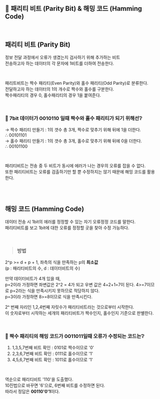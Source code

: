 ## 🥨 패리티 비트 (Parity Bit) & 해밍 코드 (Hamming Code)

<br>

## 패리티 비트 (Parity Bit)    
정보 전달 과정에서 오류가 생겼는지 검사하기 위해 추가하는 비트      
전송하고자 하는 데이터의 각 문자에 1비트를 더하여 전송한다.     

<br>

패리트비트는 짝수 패리티(Even Parity)와 홀수 패리티(Odd Parity)로 분류한다.     
전달하고자 하는 데이터의 1의 개수로 짝수와 홀수를 구분한다.     
짝수패리티의 경우 0, 홀수패리티의 경우 1을 붙여준다.        

<br>

### 🧩 7bit 데이터가 0010110 일때 짝수와 홀수 패리티가 되기 위해선❔
→ 짝수 패리티 만들기 : 1의 갯수 총 3개, 짝수로 맞추기 위해 뒤에 1을 더한다.   
∴ 00101101    
→ 홀수 패리티 만들기 : 1의 갯수 총 3개, 홀수로 맞추기 위해 뒤에 0을 더한다.     
∴ 00101100    

<br>

패리티비트는 전송 중 두 비트가 동시에 에러가 나는 경우의 오류를 잡을 수 없다.    
또한 패리티비트는 오류를 검출하기만 할 뿐 수정하지는 않기 때문에 해밍 코드를 활용한다.   

<br>

<br>

## 해밍 코드 (Hamming Code)
데이터 전송 시 1bit의 에러를 정정할 수 있는 자기 오류정정 코드를 말한다.        
패리티비트를 보고 1bit에 대한 오류를 정정할 곳을 찾아 수정 가능하다.           

<br>

> ### 방법      
2^p >= d + p + 1, 좌측의 식을 만족하는 p의 **최소값**          
(p : 패리티비트의 수, d : 데이터비트의 수)      

만약 데이터비트가 4개 있을 때,      
p=2이라 가정하면 좌변값은 2^2 = 4가 되고 우변 값은 4+2+1=7이 된다. 4>=7이므로 p=2라는 식을 만족시키지 못하므로 적당하지 않다.       
p=3이라 가정하면 8>=8이므로 식을 만족시킨다.        
                            
2ⁿ 번째 자리인 1,2,4번째 자릿수가 패리티비트라는 것으로부터 시작한다.       
이 숫자로부터 시작하는 세개의 패리티비트가 짝수인지, 홀수인지 기준으로 판별한다.    

<br>

### 🧩 짝수 패리티의 해밍 코드가 0011011일때 오류가 수정되는 코드는❔       
1) 1,3,5,7번째 비트 확인 : 0101로 짝수이므로 '0'    
2) 2,3,6,7번째 비트 확인 : 0111로 홀수이므로 '1'    
3) 4,5,6,7번째 비트 확인 : 1011로 홀수이므로 '1'    

<br>

역순으로 패리티비트 '110'을 도출했다.       
10진법으로 바꾸면 '6'으로, 6번째 비트를 수정하면 된다.      
따라서 정답은 **00110'0'1**이다.    
